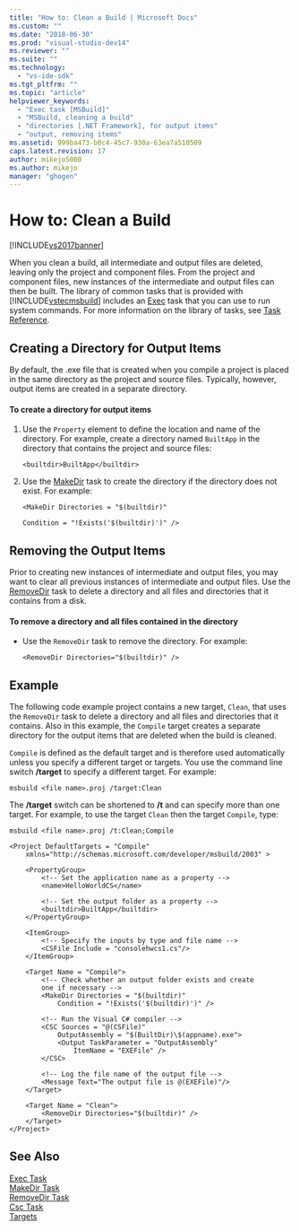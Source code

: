 ```yaml
---
title: "How to: Clean a Build | Microsoft Docs"
ms.custom: ""
ms.date: "2018-06-30"
ms.prod: "visual-studio-dev14"
ms.reviewer: ""
ms.suite: ""
ms.technology: 
  - "vs-ide-sdk"
ms.tgt_pltfrm: ""
ms.topic: "article"
helpviewer_keywords: 
  - "Exec task [MSBuild]"
  - "MSBuild, cleaning a build"
  - "directories [.NET Framework], for output items"
  - "output, removing items"
ms.assetid: 999ba473-b0c4-45c7-930a-63ea7a510509
caps.latest.revision: 17
author: mikejo5000
ms.author: mikejo
manager: "ghogen"
---
```

# How to: Clean a Build
[!INCLUDE[vs2017banner](../includes/vs2017banner.md)]

  
  
When you clean a build, all intermediate and output files are deleted, leaving only the project and component files. From the project and component files, new instances of the intermediate and output files can then be built. The library of common tasks that is provided with [!INCLUDE[vstecmsbuild](../includes/vstecmsbuild-md.md)] includes an [Exec](../msbuild/exec-task.md) task that you can use to run system commands. For more information on the library of tasks, see [Task Reference](../msbuild/msbuild-task-reference.md).  
  
## Creating a Directory for Output Items  
 By default, the .exe file that is created when you compile a project is placed in the same directory as the project and source files. Typically, however, output items are created in a separate directory.  
  
#### To create a directory for output items  
  
1.  Use the `Property` element to define the location and name of the directory. For example, create a directory named `BuiltApp` in the directory that contains the project and source files:  
  
     `<builtdir>BuiltApp</builtdir>`  
  
2.  Use the [MakeDir](../msbuild/makedir-task.md) task to create the directory if the directory does not exist. For example:  
  
     `<MakeDir Directories = "$(builtdir)"`  
  
     `Condition = "!Exists('$(builtdir)')" />`  
  
## Removing the Output Items  
 Prior to creating new instances of intermediate and output files, you may want to clear all previous instances of intermediate and output files. Use the [RemoveDir](../msbuild/removedir-task.md) task to delete a directory and all files and directories that it contains from a disk.  
  
#### To remove a directory and all files contained in the directory  
  
-   Use the `RemoveDir` task to remove the directory. For example:  
  
     `<RemoveDir Directories="$(builtdir)" />`  
  
## Example  
 The following code example project contains a new target, `Clean`, that uses the `RemoveDir` task to delete a directory and all files and directories that it contains. Also in this example, the `Compile` target creates a separate directory for the output items that are deleted when the build is cleaned.  
  
 `Compile` is defined as the default target and is therefore used automatically unless you specify a different target or targets. You use the command line switch **/target** to specify a different target. For example:  
  
 `msbuild <file name>.proj /target:Clean`  
  
 The **/target** switch can be shortened to **/t** and can specify more than one target. For example, to use the target `Clean` then the target `Compile`, type:  
  
 `msbuild <file name>.proj /t:Clean;Compile`  
  
```  
<Project DefaultTargets = "Compile"  
    xmlns="http://schemas.microsoft.com/developer/msbuild/2003" >  
  
    <PropertyGroup>  
        <!-- Set the application name as a property -->  
        <name>HelloWorldCS</name>  
  
        <!-- Set the output folder as a property -->  
        <builtdir>BuiltApp</builtdir>  
    </PropertyGroup>  
  
    <ItemGroup>  
        <!-- Specify the inputs by type and file name -->  
        <CSFile Include = "consolehwcs1.cs"/>  
    </ItemGroup>  
  
    <Target Name = "Compile">  
        <!-- Check whether an output folder exists and create  
        one if necessary -->  
        <MakeDir Directories = "$(builtdir)"   
            Condition = "!Exists('$(builtdir)')" />  
  
        <!-- Run the Visual C# compiler -->  
        <CSC Sources = "@(CSFile)"   
            OutputAssembly = "$(BuiltDir)\$(appname).exe">  
            <Output TaskParameter = "OutputAssembly"  
                ItemName = "EXEFile" />  
        </CSC>  
  
        <!-- Log the file name of the output file -->  
        <Message Text="The output file is @(EXEFile)"/>  
    </Target>  
  
    <Target Name = "Clean">  
        <RemoveDir Directories="$(builtdir)" />  
    </Target>  
</Project>  
```  
  
## See Also  
 [Exec Task](../msbuild/exec-task.md)   
 [MakeDir Task](../msbuild/makedir-task.md)   
 [RemoveDir Task](../msbuild/removedir-task.md)   
 [Csc Task](../msbuild/csc-task.md)   
 [Targets](../msbuild/msbuild-targets.md)




